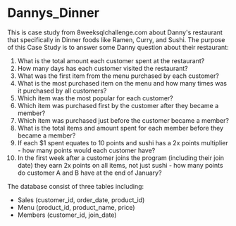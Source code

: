 # Dannys_Dinner
This is case study from 8weeksqlchallenge.com about Danny's restaurant that specifically in Dinner foods like Ramen, Curry, and Sushi. The purpose of this Case Study is to answer some Danny question about their restaurant:
1.  What is the total amount each customer spent at the restaurant?
2.  How many days has each customer visited the restaurant?
3.  What was the first item from the menu purchased by each customer?
4.  What is the most purchased item on the menu and how many times was it purchased by all customers?
5.  Which item was the most popular for each customer?
6.  Which item was purchased first by the customer after they became a member?
7.  Which item was purchased just before the customer became a member?
8.  What is the total items and amount spent for each member before they became a member?
9.  If each $1 spent equates to 10 points and sushi has a 2x points multiplier - how many points would each customer have?
10. In the first week after a customer joins the program (including their join date) they earn 2x points on all items, not just sushi - how many points do customer A and B have at the end of January?

The database consist of three tables including:
* Sales (customer_id, order_date, product_id)
* Menu (product_id, product_name, price)
* Members (customer_id, join_date)
